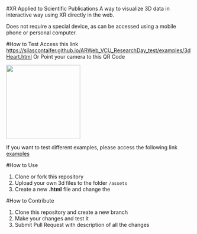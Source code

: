 #XR Applied to Scientific Publications
A way to visualize 3D data in interactive way using XR directly in the web.

Does not require a special device, as can be accessed using a mobile phone or personal computer.


#How to Test
Access this link https://silascontaifer.github.io/ARWeb_VCU_ResearchDay_test/examples/3dHeart.html
Or Point your camera to this QR Code

<img src="https://github.com/SilasContaifer/ARWeb_VCU_ResearchDay_test/blob/main/image/QrCode_Example_3dHeart.png" width="200" height="200">

If you want to test different examples, please access the following link [examples](https://silascontaifer.github.io/ARWeb_VCU_ResearchDay_test/)

#How to Use
1. Clone or fork this repository
1. Upload your own 3d files to the folder  `/assets`
1. Create a new **.html** file  and change the 

#How to Contribute
1. Clone this repository and create a new branch
1. Make your changes and test it
1. Submit Pull Request with description of all the changes
